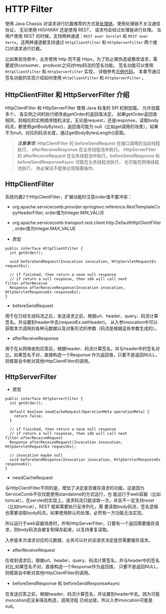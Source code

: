 # HTTP Filter

使用 Java Chassis 对请求进行拦截推荐的方式是[处理链](../references-handlers/intruduction.md)。使用处理链不关注通信协议，
无论使用 HIGHWAY 还是使用 REST， 请求均会经过处理链进行处理。 当用户使用 REST 的时候，支持两种通道：`REST over Servlet` 和
`REST over Vertx`，这两种通道都支持通过 `HttpClientFilter` 和 `HttpServerFilter` 两个接口对请求进行拦截。 

比如某些场景中，业务使用 http 而不是 https，为了防止被伪造或篡改请求，需要提供consumer、producer之间对http码流的签名功能。
签名功能可以使用 `HttpClientFilter` 和 `HttpServerFilter` 实现， 详细参考[示例代码][demo-signature]。 本章节通过
签名功能的实现介绍如何使用 `HttpClientFilter` 和 `HttpServerFilter` 。

[demo-signature]: https://github.com/apache/servicecomb-java-chassis/tree/master/demo/demo-signature

## HttpClientFilter 和 HttpServerFilter 介绍

HttpClientFilter 和 HttpServerFilter 使用 Java 标准的 SPI 机制加载。 允许加载多个， 各实例之间的执行顺序由getOrder的返回值决定。
如果getOrder返回值相同，则相应的实例顺序随机决定。无论是request，还是response，读取body码流，都使用getBodyBytes\(\)，返回值可能为
null（比如get调用的场景），如果不为null，对应的码流长度，通过getBodyBytesLength\(\)获取。

>***注意事项***: 
>HttpClientFilter 的 beforeSendRequest 在接口调用的当前线程执行， afterReceiveResponse 在业务线程池中执行。
>HttpServerFilter 的 afterReceiveRequest 在业务线程池中执行，beforeSendResponse 和 beforeSendResponseAsync
>可能在业务线程池执行， 也可能在网络线程池执行， 务必保证不能够出现阻塞操作。

## HttpClientFilter

系统内置2个HttpClientFilter，扩展功能时注意order值不要冲突：

* org.apache.servicecomb.provider.springmvc.reference.RestTemplateCopyHeaderFilter, order值为Integer.MIN\_VALUE

* org.apache.servicecomb.transport.rest.client.http.DefaultHttpClientFilter, order值为Integer.MAX\_VALUE

* 原型

```
public interface HttpClientFilter {
  int getOrder();

  void beforeSendRequest(Invocation invocation, HttpServletRequestEx requestEx);

  // if finished, then return a none null response
  // if return a null response, then sdk will call next filter.afterReceive
  Response afterReceiveResponse(Invocation invocation, HttpServletResponseEx responseEx);
}
```

* beforeSendRequest

用于在已经生成码流之后，发送请求之前，根据url、header、query、码流计算签名，并设置到header中去\(requestEx.setHeader\)。
从入参invocation中可以获取本次调用的各种元数据以及对象形式的参数（码流是根据这些参数生成的）。

* afterReceiveResponse

用于在从网络收到应答后，根据header、码流计算签名，并与header中的签名对比。如果签名不对，直接构造一个Response
作为返回值，只要不是返回NULL，则框架会中断对其他HttpClientFilter的调用。

## HttpServerFilter

* 原型

```
public interface HttpServerFilter {
  int getOrder();

  default boolean needCacheRequest(OperationMeta operationMeta) {
    return false;
  }

  // if finished, then return a none null response
  // if return a null response, then sdk will call next filter.afterReceiveRequest
  Response afterReceiveRequest(Invocation invocation, HttpServletRequestEx requestEx);

  // invocation maybe null
  void beforeSendResponse(Invocation invocation, HttpServletResponseEx responseEx);
}
```

* needCacheRequest

与HttpClientFilter不同的是，增加了决定是否缓存请求的功能。这是因为ServiceComb不仅仅能使用standalone的方式运行，也
能运行于web容器（比如tomcat），在servlet的实现上，请求码流只能读取一次，并且不一定支持reset（比如tomcat），REST 框架需要执行反序列化，需
要读取body码流，签名逻辑也需要读取body码流，如果使用默认的处理，必然有一方功能无法实现。

所以运行于web容器场景时，所有HttpServerFilter，只要有一个返回需要缓存请求，则body码流会被复制保存起来，以支持重复读取。

入参是本次请求对应的元数据，业务可以针对该请求决定是否需要缓存请求。

* afterReceiveRequest

在收到请求后，根据url、header、query、码流计算签名，并与header中的签名对比,如果签名不对，直接构造一个Response作为返回值，
只要不是返回NULL，则框架会中断对其他HttpClientFilter的调用。

* beforeSendResponse 和 beforeSendResponseAsync

在发送应答之前，根据header、码流计算签名，并设置到header中去。因为可能invocation还没来得及构造，调用流程
已经出错，所以入参invocation可能是null。




